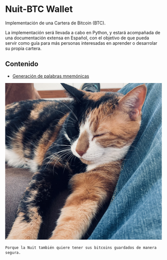 # Nuit-BTC Wallet

Implementación de una Cartera de Bitcoin (BTC).

La implementación será llevada a cabo en Python, y estará acompañada de una documentación extensa en Español, con el objetivo de que pueda servir como guía para más personas interesadas en aprender o desarrolar su propia cartera.

## Contenido

- [Generación de palabras mnemónicas](app/keys/mnemonic/mnemonic.md)

![La Nuit](media/la_nuit.jpg?raw=true)

```
Porque la Nuit también quiere tener sus bitcoins guardados de manera segura.
```